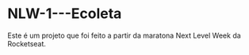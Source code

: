# NLW-1---Ecoleta
Este é um projeto que foi feito a partir da maratona Next Level Week da Rocketseat.
